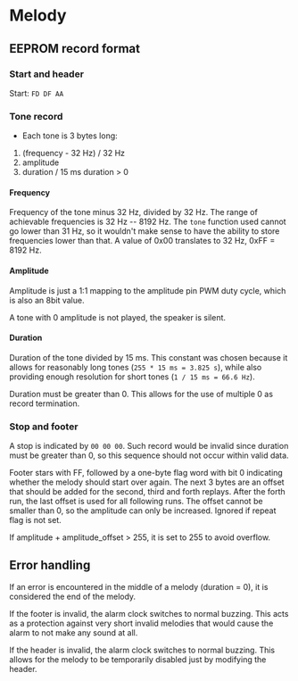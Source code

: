 # Melody
## EEPROM record format
### Start and header
Start: `FD DF AA`

### Tone record
- Each tone is 3 bytes long:
1. (frequency - 32 Hz) / 32 Hz
2. amplitude
3. duration / 15 ms
   duration > 0

#### Frequency
Frequency of the tone minus 32 Hz, divided by 32 Hz. The range of achievable
frequencies is 32 Hz -- 8192 Hz. The `tone` function used cannot go lower than
31 Hz, so it wouldn't make sense to have the ability to store frequencies
lower than that. A value of 0x00 translates to 32 Hz, 0xFF = 8192 Hz.


#### Amplitude
Amplitude is just a 1:1 mapping to the amplitude pin PWM duty cycle, which is
also an 8bit value.

A tone with 0 amplitude is not played, the speaker is silent.


#### Duration
Duration of the tone divided by 15 ms. This constant was chosen because it
allows for reasonably long tones (`255 * 15 ms = 3.825 s`), while also
providing enough resolution for short tones (`1 / 15 ms = 66.6 Hz`).

Duration must be greater than 0. This allows for the use of multiple 0 as
record termination.



### Stop and footer
A stop is indicated by `00 00 00`. Such record would be invalid since duration
must be greater than 0, so this sequence should not occur within valid data.

Footer stars with FF, followed by a one-byte flag word with bit 0 indicating
whether the melody should start over again. The next 3 bytes are an offset that
should be added for the second, third and forth replays. After the forth run,
the last offset is used for all following runs. The offset cannot be smaller
than 0, so the amplitude can only be increased. Ignored if repeat flag is not
set.

If amplitude + amplitude_offset > 255, it is set to 255 to avoid overflow.



## Error handling
If an error is encountered in the middle of a melody (duration = 0), it is
considered the end of the melody.

If the footer is invalid, the alarm clock switches to normal buzzing. This
acts as a protection against very short invalid melodies that would cause the
alarm to not make any sound at all.

If the header is invalid, the alarm clock switches to normal buzzing. This
allows for the melody to be temporarily disabled just by modifying the header.
